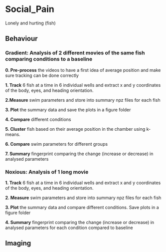# Social_Pain
Lonely and hurting (fish)

## Behaviour 

### Gradient: Analysis of 2 different movies of the same fish comparing conditions to a baseline 

**0. Pre-process** the videos to have a first idea of average position and make sure tracking can be done correctly 

**1. Track** 6 fish at a time in 6 individual wells and extract x and y coordinates of the body, eyes, and heading orientation. 

**2.Measure** swim parameters and store into summary npz files for each fish 

**3. Plot** the summary data and save the plots in a figure folder 

**4. Compare** different conditions

**5. Cluster** fish based on their average position in the chamber using k-means. 

**6. Compare** swim parameters for different groups

**7. Summary** fingerprint comparing the change (increase or decrease) in analysed parameters

### Noxious: Analysis of 1 long movie 

**1. Track** 6 fish at a time in 6 individual wells and extract x and y coordinates of the body, eyes, and heading orientation.

**2. Measure** swim parameters and store into summary npz files for each fish 

**3. Plot** the summary data and compare different conditions. Save plots in a figure folder 

**4. Summary** fingerprint comparing the change (increase or decrease) in analysed parameters for each condition compared to baseline

## Imaging

